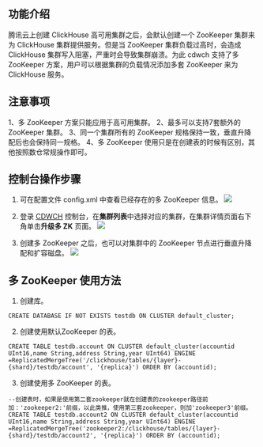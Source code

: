 ## 功能介绍
腾讯云上创建 ClickHouse 高可用集群之后，会默认创建一个 ZooKeeper 集群来为 ClickHouse 集群提供服务。但是当 ZooKeeper 集群负载过高时，会造成 ClickHouse 集群写入阻塞，严重时会导致集群崩溃。为此 cdwch 支持了多 ZooKeeper 方案，用户可以根据集群的负载情况添加多套 ZooKeeper 来为 ClickHouse 服务。
## 注意事项
1、多 ZooKeeper 方案只能应用于高可用集群。
2、最多可以支持7套额外的 ZooKeeper 集群。
3、同一个集群所有的 ZooKeeper 规格保持一致，垂直升降配后也会保持同一规格。
4、多 ZooKeeper 使用只是在创建表的时候有区别，其他按照数仓常规操作即可。

## 控制台操作步骤
1. 可在配置文件 config.xml 中查看已经存在的多 ZooKeeper 信息。
![](https://qcloudimg.tencent-cloud.cn/raw/b1eca0157f7fa725234bed97e0f4fc68.png)

2. 登录 [CDWCH](https://console.cloud.tencent.com/cdwch) 控制台，在**集群列表**中选择对应的集群，在集群详情页面右下角单击**升级多 ZK** 页面。
![](https://qcloudimg.tencent-cloud.cn/raw/41a08086c51bf56407a60c5a37f1e009.png)

3. 创建多 ZooKeeper 之后，也可以对集群中的 ZooKeeper 节点进行垂直升降配和扩容磁盘。
![](https://qcloudimg.tencent-cloud.cn/raw/34d2f89e0f64abdda48c0d6f06340b10.png)

## 多 ZooKeeper 使用方法

1. 创建库。
```
CREATE DATABASE IF NOT EXISTS testdb ON CLUSTER default_cluster;
```

2. 创建使用默认ZooKeeper 的表。
```
CREATE TABLE testdb.account ON CLUSTER default_cluster(accountid UInt16,name String,address String,year UInt64) ENGINE =ReplicatedMergeTree('/clickhouse/tables/{layer}-{shard}/testdb/account', '{replica}') ORDER BY (accountid);
```

3. 创建使用多 ZooKeeper 的表。
```
--创建表时，如果是使用第二套zookeeper就在创建表的zookeeper路径前加：'zookeeper2:'前缀，以此类推，使用第三套zookeeper，则加'zookeeper3'前缀。
CREATE TABLE testdb.account2 ON CLUSTER default_cluster(accountid UInt16,name String,address String,year UInt64) ENGINE =ReplicatedMergeTree('zookeeper2:/clickhouse/tables/{layer}-{shard}/testdb/account2', '{replica}') ORDER BY (accountid);
```

